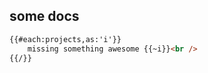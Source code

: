 ## some docs

<!--
{
    projects: _.shuffle(_.range(200))
}
-->
```html
{{#each:projects,as:'i'}}
    missing something awesome {{~i}}<br />
{{/}}
```